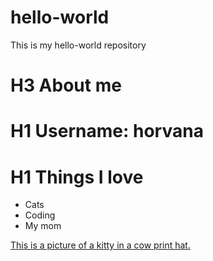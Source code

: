 # hello-world
This is my hello-world repository

# H3 About me
# H1 Username: horvana
# H1 Things I love
- Cats
- Coding
- My mom

[This is a picture of a kitty in a cow print hat.](https://preview.redd.it/boqzsj65zbk71.jpg?width=640&crop=smart&auto=webp&s=d129e888f118fcc57462ecb1ff21a84a6c86d018)
